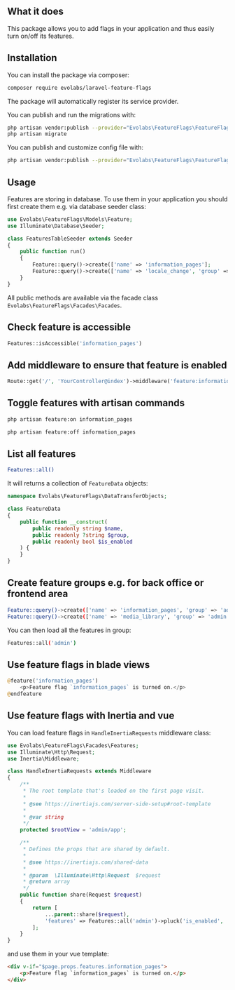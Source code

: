 ## What it does
This package allows you to add flags in your application and thus easily turn on/off its features.

## Installation

You can install the package via composer:

```bash
composer require evolabs/laravel-feature-flags
```

The package will automatically register its service provider.

You can publish and run the migrations with:

```bash
php artisan vendor:publish --provider="Evolabs\FeatureFlags\FeatureFlagsServiceProvider" --tag=migrations
php artisan migrate
```

You can publish and customize config file with:

```bash
php artisan vendor:publish --provider="Evolabs\FeatureFlags\FeatureFlagsServiceProvider" --tag=config
```

## Usage

Features are storing in database. To use them in your application you should first create them e.g. via database seeder class:

```php
use Evolabs\FeatureFlags\Models\Feature;
use Illuminate\Database\Seeder;

class FeaturesTableSeeder extends Seeder
{
    public function run()
    {
        Feature::query()->create(['name' => 'information_pages'];
        Feature::query()->create(['name' => 'locale_change', 'group' => 'admin'];
    }
}
```

All public methods are available via the facade class `Evolabs\FeatureFlags\Facades\Facades`.

## Check feature is accessible

```php
Features::isAccessible('information_pages')
```

## Add middleware to ensure that feature is enabled

```php
Route::get('/', 'YourController@index')->middleware('feature:information_pages')
```

## Toggle features with artisan commands

```bash
php artisan feature:on information_pages

php artisan feature:off information_pages
```

## List all features

```bash
Features::all()
```

It will returns a collection of `FeatureData` objects:

```php
namespace Evolabs\FeatureFlags\DataTransferObjects;

class FeatureData
{
    public function __construct(
        public readonly string $name,
        public readonly ?string $group,
        public readonly bool $is_enabled
    ) {
    }
}
```

## Create feature groups e.g. for back office or frontend area

```bash
Feature::query()->create(['name' => 'information_pages', 'group' => 'admin'];
Feature::query()->create(['name' => 'media_library', 'group' => 'admin'];
```

You can then load all the features in group:

```bash
Features::all('admin')
```

## Use feature flags in blade views

```php
@feature('information_pages')
    <p>Feature flag `information_pages` is turned on.</p>
@endfeature
```

## Use feature flags with Inertia and vue

You can load feature flags in `HandleInertiaRequests` middleware class:

```php
use Evolabs\FeatureFlags\Facades\Features;
use Illuminate\Http\Request;
use Inertia\Middleware;

class HandleInertiaRequests extends Middleware
{
    /**
     * The root template that's loaded on the first page visit.
     *
     * @see https://inertiajs.com/server-side-setup#root-template
     *
     * @var string
     */
    protected $rootView = 'admin/app';

    /**
     * Defines the props that are shared by default.
     *
     * @see https://inertiajs.com/shared-data
     *
     * @param  \Illuminate\Http\Request  $request
     * @return array
     */
    public function share(Request $request)
    {
        return [
            ...parent::share($request),
            'features' => Features::all('admin')->pluck('is_enabled', 'name')
        ];
    }
}
```

and use them in your vue template:

```html
<div v-if="$page.props.features.information_pages">
    <p>Feature flag `information_pages` is turned on.</p>
</div>
```